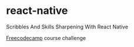 # react-native
Scribbles And Skills Sharpening With React Native 

[Freecodecamp](www.frecodecamp.org) course challenge
